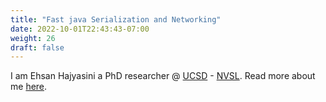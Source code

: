 ```yaml
---
title: "Fast java Serialization and Networking"
date: 2022-10-01T22:43:43-07:00
weight: 26
draft: false
---
```

I am Ehsan Hajyasini a PhD researcher @ [UCSD](https://cse.ucsd.edu/) - [NVSL](http://nvsl.io/).
Read more about me [here](https://esihaj.github.io/intro/).
